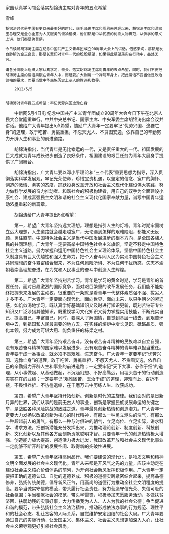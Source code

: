 家园认真学习领会落实胡锦涛主席对青年的五点希望

雪峰

    胡锦涛时代是中国有史以来最美好的时代，继毛泽东主席和周恩来总理以来，胡锦涛主席和温家宝总理又是全心全意为人民服务的领袖楷模，他们都是中华民族的优秀人物典范，从佛学的意义上讲，他们都是佛菩萨。

    今日读诵胡锦涛主席在纪念中国共产主义青年团成立90周年大会上的讲话，倍感亲切，那都是发自肺腑的金玉良言，那是长辈们对青年一代的殷殷期望，如果将此期望落实在行动中，益处无穷。

    请各分院晚上组织大家认真学习、领会、落实胡锦涛主席对青年的五点希望，同时，我们不要把胡锦涛主席的讲话局限在青年人中，而是要扩大到每一个禅院草身上，把此讲话不要当做是政治领袖的要求，而要当做中华民族历史上圣人的教诲和教导。

        2012/5/5


    胡锦涛对青年提五点希望：牢记忧劳兴国逸豫亡身


　　中新网5月4日电 纪念中国共产主义青年团成立90周年大会今日下午在北京人民大会堂隆重举行。中共中央总书记、国家主席、中央军委主席胡锦涛出席会议并讲话。他给广大青年提出5点希望，勉励广大青年一定要牢记“忧劳兴国、逸豫亡身”的道理，敢于吃苦、勇挑重担，不怨天尤人、不贪图安逸，依靠自己的辛勤努力开辟人生和事业的前进道路。

　　胡锦涛指出，当代青年是无比幸运的一代，又是责任重大的一代。祖国发展的巨大成就为青年成长进步创造了良好条件，祖国建设的艰巨任务为青年大展身手提供了广阔舞台。

　　胡锦涛指出，广大青年要以邓小平理论和“三个代表”重要思想为指导，深入贯彻落实科学发展观，牢记光荣使命，珍惜宝贵机遇，以坚定的信念、宽广的胸怀、创造的激情、务实的态度，踊跃投身改革开放和社会主义现代化建设伟大实践，努力做科学发展的奋力推动者、和谐社会的积极构建者，用自己的双手为全面建设小康社会、建成富强民主文明和谐的社会主义现代化国家奉献力量，谱写中国青年运动浓墨重彩的新篇章。

　　胡锦涛给广大青年提出5点希望：

　　第一，希望广大青年坚持远大理想。理想是指引人生的灯塔。青年时期牢固树立远大理想，人生道路就会越走越宽广，无论遇到怎样的艰难险阻，都能义无反顾、勇往直前。中国特色社会主义是当代中国发展进步的根本方向，是全国各族人民的共同理想。广大青年一定要高举中国特色社会主义旗帜，坚定不移走中国特色社会主义道路，努力掌握和运用中国特色社会主义理论体系，坚信中国特色社会主义制度具有巨大优越性和强大生命力，把个人奋斗同人民为实现中国特色社会主义共同理想的奋斗紧密结合起来，不为任何风险所惧、不为任何干扰所惑，矢志不渝朝着崇高理想奋进，在为党和人民事业的奋斗中创造人生辉煌。

　　第二，希望广大青年坚持刻苦学习。青年是学习的黄金时期，学习是青年的首要任务。面对日趋激烈的国际竞争，面对艰巨繁重的改革发展任务，我们能不能始终把握未来发展的主动权，很重要的一条就是看青年一代整体素质强不强、拔尖人才多不多。广大青年一定要面向现代化、面向世界、面向未来，以只争朝夕的紧迫感，如饥似渴地学习，既认真学好基础知识又及时进行知识更新，既刻苦钻研专业知识又广泛涉猎其他知识，既重视学习文化知识又努力掌握实用技能，不断充实自己、提高自己、丰富自己。同时，要深入了解国情，自觉到基层一线去，到艰苦环境中去，到祖国和人民最需要的地方去，在实践的熔炉中增长见识、砥砺品质、强化本领，努力成为可堪大用、能负重任的栋梁之材。

　　第三，希望广大青年坚持艰苦奋斗。没有艰苦奋斗精神的民族难以自立自强，没有艰苦奋斗精神的国家难以发展进步，没有艰苦奋斗精神的青年难以担当重任。青年要干成一番事业，就必须不畏艰难、矢志奋斗。广大青年一定要牢记“忧劳兴国、逸豫亡身”的道理，敢于吃苦、勇挑重担，不怨天尤人、不贪图安逸，依靠自己的辛勤努力开辟人生和事业的前进道路；一定要牢记“天下大事、必作于细”的道理，从小事做起、从基础做起，不沉湎幻想、不好高骛远，用埋头苦干的行动创造实实在在的业绩；一定要牢记“艰难困苦、玉汝于成”的道理，迎难而上、百折不挠，不畏惧挫折、不彷徨退缩，在千磨万击中历练人生、收获成功。

　　第四，希望广大青年坚持开拓创新。创新是时代的主旋律。我们面对的是日新月异的世界，我们从事的是前无古人的事业，创新是掌握民族发展命运的关键之举，是战胜各种风险挑战的致胜之道。青年最具创新热情和创造潜力。广大青年一定要大力发扬以改革创新为核心的时代精神，有那么一种勇立潮头的浩气，有那么一种超越前人的勇气，有那么一种与时俱进的朝气，立足岗位、立足实际，讲求科学、讲求方法，把创新潜能充分发挥出来，为推动理论创新、制度创新、科技创新、文化创新以及其他各方面创新贡献聪明才智。只要青年一代的创造热情极大增强、创造能力极大提高、创造活力极大迸发，我国改革开放和社会主义现代化事业一定能够不断开辟新的发展空间、取得新的突破性进展。

　　第五，希望广大青年坚持高尚品行。我们要建设的现代化，是物质文明和精神文明全面发展的社会主义现代化。青年从来都是开风气之先的力量，应该主动走在建设社会主义核心价值体系的前列，为开创社会新风发挥积极作用。广大青年一定要把正确的道德认知、自觉的道德养成、积极的道德实践紧密结合起来，提高品德修养，弘扬传统美德，倡导新风正气，用高尚的道德行为推动全社会文明程度的提高。要争当诚实守信的模范，带头履行社会责任，努力营造守信光荣、失信可耻的社会氛围；争当奉献社会的模范，带头学雷锋，积极参加志愿服务活动，多做扶贫济困、扶弱助残的实事好事，大力传播我为人人、人人为我的社会公德；争当促进和谐的模范，带头弘扬社会主义法治精神，推动形成依法办事的行为规范、理性平和的社会心态、礼让宽容的人际关系，自觉维护安定团结的社会大局。广大青年要通过自己的实际行动，让爱国主义、集体主义、社会主义思想更加深入人心，让社会主义荣辱观更好引领社会风尚。



